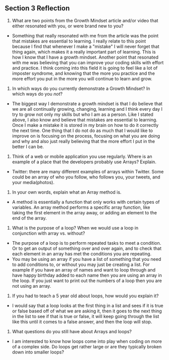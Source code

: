 ## Section 3 Reflection

1. What are two points from the Growth Mindset article and/or video that either resonated with you, or were brand new to you?
- Something that really resonated with me from the article was the point that mistakes are essential to learning. I really relate to this point because I find that whenever I make a "mistake" I will never forget that thing again, which makes it a really important part of learning. This is how I know that I have a growth mindset. Another point that resonated with me was believing that you can improve your coding skills with effort and practice. I think coming into this field it is going to feel like a lot of imposter syndrome, and knowing that the more you practice and the more effort you put in the more you will continue to learn and grow.
1. In which ways do you currently demonstrate a Growth Mindset? In which ways do you _not_?
- The biggest way I demonstrate a growth mindset is that I do believe that we are all continually growing, changing, learning and I think every day I try to grow not only my skills but who I am as a person. Like I stated above, I also know and believe that mistakes are essential to learning. Once I make a mistake it is stored in my brain on how to do it correctly the next time. One thing that I do not do as much that I would like to improve on is focusing on the process, focusing on what you are doing and why and also just really believing that the more effort I put in the better I can be.

1. Think of a web or mobile application you use regularly. Where is an example of a place that the developers probably use Arrays? Explain.
- Twitter: there are many different examples of arrays within Twitter. Some could be an array of who you follow, who follows you, your tweets, and your media(photos).

1. In your own words, explain what an Array method is.
- A method is essentially a function that only works with certain types of variables. An array method performs a specific array function, like taking the first element in the array away, or adding an element to the end of the array.

1. What is the purpose of a loop? When we would use a loop in conjunction with array vs. without?
- The purpose of a loop is to perform repeated tasks to meet a condition.
Or to get an output of something over and over again, and to check that each element in an array has met the conditions you are repeating.
- You may be using an array if you have a list of something that you need to add conditions to, or without you may just be creating a list. For example if you have an array of names and want to loop through and have happy birthday added to each name then you are using an array in the loop. If you just want to print out the numbers of a loop then you are not using an array. 

1. If you had to teach a 5 year old about loops, how would you explain it?
- I would say that a loop looks at the first thing in a list and sees if it is true or false based off of what we are asking it, then it goes to the next thing in the list to see if that is true or false, it will keep going through the list like this until it comes to a false answer, and then the loop will stop.

1. What questions do you still have about Arrays and loops?
- I am interested to know how loops come into play when coding on more of a complex side. Do loops get rather large or are they typically broken down into smaller loops?
